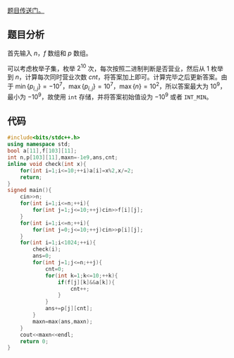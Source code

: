 [题目传送门。](https://www.luogu.com.cn/problem/AT3715)

## 题目分析

首先输入 $n$，$f$ 数组和 $p$ 数组。

可以考虑枚举子集，枚举 $2^{10}$ 次，每次按照二进制判断是否营业，然后从 $1$ 枚举到 $n$，计算每次同时营业次数 $cnt$，将答案加上即可。计算完毕之后更新答案。由于 $\min\{{p_{i,j}}\}=-10^7$，$\max\{{p_{i,j}}\}=10^7$，$\max\{n\}=10^2$，所以答案最大为 $10^9$，最小为 $-10^9$，故使用 `int` 存储，并将答案初始值设为 $-10^9$ 或者 `INT_MIN`。

## 代码
```cpp
#include<bits/stdc++.h>
using namespace std;
bool a[11],f[103][11];
int n,p[103][11],maxn=-1e9,ans,cnt;
inline void check(int x){
    for(int i=1;i<=10;++i)a[i]=x%2,x/=2;
    return;
}
signed main(){
    cin>>n;
    for(int i=1;i<=n;++i){
        for(int j=1;j<=10;++j)cin>>f[i][j];
    }
    for(int i=1;i<=n;++i){
        for(int j=0;j<=10;++j)cin>>p[i][j];
    }
    for(int i=1;i<1024;++i){
        check(i);
        ans=0;
        for(int j=1;j<=n;++j){
            cnt=0;
            for(int k=1;k<=10;++k){
                if(f[j][k]&&a[k]){
                    cnt++;
                }
            }
            ans+=p[j][cnt];
        }
        maxn=max(ans,maxn);
    }
    cout<<maxn<<endl;
    return 0;
}
```